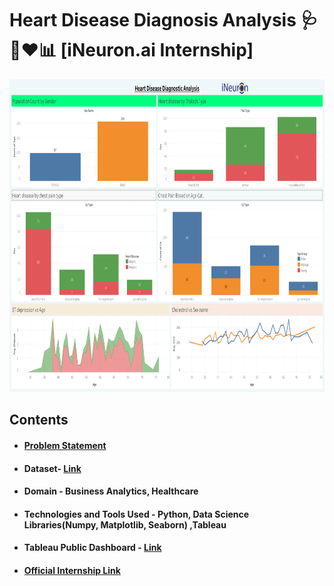 # Heart Disease Diagnosis Analysis 🩺🩻❤️📊 [iNeuron.ai Internship]
<p align="center">
  <img 
    width="650"
    height="500"
    src="https://github.com/AdiNarendra98/HeartDiseaseAnalysis-iNueron.ai-Internship/blob/main/ss.png"
  >
</p>

## Contents 


- #### [Problem Statement](https://drive.google.com/file/d/1hatpLDCd_wJqhHe93tkXJI8ePD697xti/view)

- #### Dataset- [Link](https://drive.google.com/drive/folders/165Pjmfb9W9PGy0rZjHEA22LW0Lt3Y-Q8)

- #### Domain - Business Analytics, Healthcare

- #### Technologies and Tools Used - **Python, Data Science Libraries(Numpy, Matplotlib, Seaborn) ,Tableau**

- #### Tableau Public Dashboard - [Link](https://public.tableau.com/app/profile/aditya.narendra/viz/HeartDiseaseDiagnosticAnalysisProject/PopulationCountbyGender)

- #### [Official Internship Link](https://internship.ineuron.ai/project/board/Heart-Disease-Diagnostic-Analysis/62fa5d1566bce102bba14f34)





